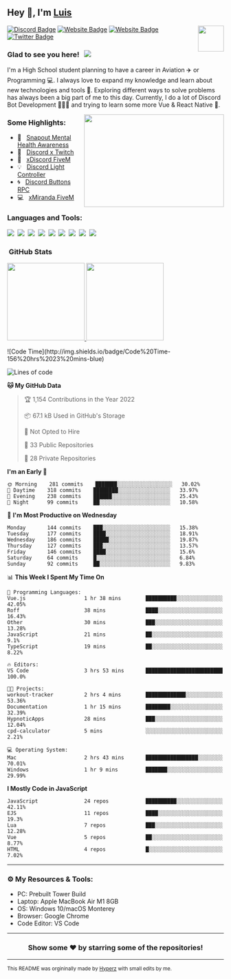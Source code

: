 ## Hey 👋, I'm [Luis](https://hypnoticsiege.net/) 

<img align="right" height="60" width="60" alt="" src="https://hypnoticsiege.net/images/uploads/logo.png" />

[![Discord Badge](https://img.shields.io/badge/-Discord-000000?style=flat-square&logo=Discord&logoColor=white)](https://hypnoticsiege.net/discord)
[![Website Badge](https://img.shields.io/badge/Snowside-000000?style=flat-square&logo=snowpack&logoColor=blue)](https://hypnoticsiege.net/snowside)
[![Website Badge](https://img.shields.io/badge/Website-000000?style=flat-square&logo=google-chrome&logoColor=white)](https://hypnoticsiege.net/)
[![Twitter Badge](https://img.shields.io/badge/-Twitter-000000?style=flat-square&logo=Twitter&logoColor=blue)](https://twitter.com/hypnoticsiege)

### Glad to see you here! &nbsp; ![](https://komarev.com/ghpvc/?username=HypnoticSiege&label=Views&color=blue&style=plastic) 

I'm a High School student planning to have a career in Aviation ✈️ or Programming 💻. I always love to expand my knowledge and learn about new technologies and tools 🔨.  Exploring different ways to solve problems has always been a big part of me to this day. Currently, I do a lot of Discord Bot Development 👨🏻‍💻 and trying to learn some more Vue & React Native 👀.

<img align="right" height="215" width="325" alt="" src="https://cdn.dribbble.com/users/416610/screenshots/4801105/coding_desk_flat_vector_ui_ux_design_illustration_motion_animation_gif2.gif" />


### Some Highlights:

- 📌 &nbsp; [Snapout Mental Health Awareness](https://snapout.nl/)
- 🚀 &nbsp; [Discord x Twitch](https://github.com/HypnoticSiege/Discord-x-Twitch)
- 🏫 &nbsp; [xDiscord FiveM](https://github.com/HypnoticSiege/xDiscord)
- 💡 &nbsp; [Discord Light Controller](https://github.com/HypnoticSiege/discord-light-controller)
- 🌀 &nbsp; [Discord Buttons RPC](https://github.com/HypnoticSiege/Discord-Buttons-RPC)
- 💻 &nbsp; [xMiranda FiveM](https://github.com/HypnoticSiege/xMiranda)

### Languages and Tools:

![](https://img.shields.io/badge/JavaScript-000000?style=for-the-badge&logo=javascript&logoColor=yellow)&nbsp;
![](https://img.shields.io/badge/Node.js-000000?style=for-the-badge&logo=node.js&logoColor=green)&nbsp;
![](https://img.shields.io/badge/HTML5-000000?style=for-the-badge&logo=html5&logoColor=orange)&nbsp;
![](https://img.shields.io/badge/CSS3-000000?style=for-the-badge&logo=css3&logoColor=blue)&nbsp;
![](https://img.shields.io/badge/Typescript-000000?style=for-the-badge&logo=typescript&logoColor=blue)&nbsp;
![](https://img.shields.io/badge/Windows-000000?style=for-the-badge&logo=windows&logoColor=blue)&nbsp;
![](https://img.shields.io/badge/Linux-000000?style=for-the-badge&logo=linux&logoColor=orange)&nbsp;
![](https://img.shields.io/badge/Discord-000000?style=for-the-badge&logo=discord&logoColor=white)&nbsp;
![](https://img.shields.io/badge/GitHub-000000?style=for-the-badge&logo=github&logoColor=white)&nbsp;

### &nbsp;GitHub Stats

<p align="left">
<a href="https://github.com/HypnoticSiege">
  <img height="180em" src="https://github-readme-stats-eight-theta.vercel.app/api?username=HypnoticSiege&show_icons=true&theme=react&include_all_commits=true&count_private=true"/>
  <img height="180em" src="https://github-readme-stats-eight-theta.vercel.app/api/top-langs/?username=HypnoticSiege&layout=compact&langs_count=8&theme=react"/>
  </a>
</p>
<!--START_SECTION:waka-->
![Code Time](http://img.shields.io/badge/Code%20Time-156%20hrs%2023%20mins-blue)

![Lines of code](https://img.shields.io/badge/From%20Hello%20World%20I%27ve%20Written-194%20Thousand%20lines%20of%20code-blue)

**🐱 My GitHub Data** 

> 🏆 1,154 Contributions in the Year 2022
 > 
> 📦 67.1 kB Used in GitHub's Storage 
 > 
> 🚫 Not Opted to Hire
 > 
> 📜 33 Public Repositories 
 > 
> 🔑 28 Private Repositories  
 > 
**I'm an Early 🐤** 

```text
🌞 Morning    281 commits    ███████░░░░░░░░░░░░░░░░░░   30.02% 
🌆 Daytime    318 commits    ████████░░░░░░░░░░░░░░░░░   33.97% 
🌃 Evening    238 commits    ██████░░░░░░░░░░░░░░░░░░░   25.43% 
🌙 Night      99 commits     ██░░░░░░░░░░░░░░░░░░░░░░░   10.58%

```
📅 **I'm Most Productive on Wednesday** 

```text
Monday       144 commits    ███░░░░░░░░░░░░░░░░░░░░░░   15.38% 
Tuesday      177 commits    ████░░░░░░░░░░░░░░░░░░░░░   18.91% 
Wednesday    186 commits    █████░░░░░░░░░░░░░░░░░░░░   19.87% 
Thursday     127 commits    ███░░░░░░░░░░░░░░░░░░░░░░   13.57% 
Friday       146 commits    ████░░░░░░░░░░░░░░░░░░░░░   15.6% 
Saturday     64 commits     █░░░░░░░░░░░░░░░░░░░░░░░░   6.84% 
Sunday       92 commits     ██░░░░░░░░░░░░░░░░░░░░░░░   9.83%

```


📊 **This Week I Spent My Time On** 

```text
💬 Programming Languages: 
Vue.js                   1 hr 38 mins        ██████████░░░░░░░░░░░░░░░   42.05% 
Roff                     38 mins             ████░░░░░░░░░░░░░░░░░░░░░   16.43% 
Other                    30 mins             ███░░░░░░░░░░░░░░░░░░░░░░   13.28% 
JavaScript               21 mins             ██░░░░░░░░░░░░░░░░░░░░░░░   9.1% 
TypeScript               19 mins             ██░░░░░░░░░░░░░░░░░░░░░░░   8.22%

🔥 Editors: 
VS Code                  3 hrs 53 mins       █████████████████████████   100.0%

🐱‍💻 Projects: 
workout-tracker          2 hrs 4 mins        █████████████░░░░░░░░░░░░   53.36% 
Documentation            1 hr 15 mins        ████████░░░░░░░░░░░░░░░░░   32.39% 
HypnoticApps             28 mins             ███░░░░░░░░░░░░░░░░░░░░░░   12.04% 
cpd-calculator           5 mins              ░░░░░░░░░░░░░░░░░░░░░░░░░   2.21%

💻 Operating System: 
Mac                      2 hrs 43 mins       █████████████████░░░░░░░░   70.01% 
Windows                  1 hr 9 mins         ███████░░░░░░░░░░░░░░░░░░   29.99%

```

**I Mostly Code in JavaScript** 

```text
JavaScript               24 repos            ██████████░░░░░░░░░░░░░░░   42.11% 
EJS                      11 repos            ████░░░░░░░░░░░░░░░░░░░░░   19.3% 
Lua                      7 repos             ███░░░░░░░░░░░░░░░░░░░░░░   12.28% 
Vue                      5 repos             ██░░░░░░░░░░░░░░░░░░░░░░░   8.77% 
HTML                     4 repos             █░░░░░░░░░░░░░░░░░░░░░░░░   7.02%

```



<!--END_SECTION:waka-->

---

### ⚙️ My Resources & Tools:

- PC: Prebuilt Tower Build
- Laptop: Apple MacBook Air M1 8GB
- OS: Windows 10/macOS Monterey
- Browser: Google Chrome
- Code Editor: VS Code

---

<h3 align=center>Show some ❤️ by starring some of the repositories!</h3>

---
<small>This README was orgininally made by <a href="https://hyperz.net/">Hyperz</a> with small edits by me.</small>
